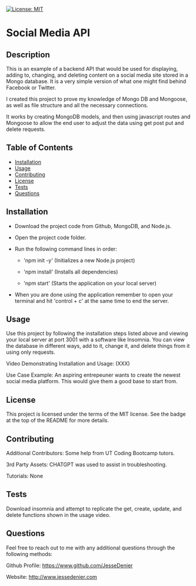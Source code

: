 [![License: MIT](https://img.shields.io/badge/License-MIT-yellow.svg)](https://opensource.org/licenses/MIT)

# Social Media API

## Description

This is an example of a backend API that would be used for displaying, adding to, changing, and deleting content on a social media site stored in a Mongo database. It is a very simple version of what one might find behind Facebook or Twitter.

I created this project to prove my knowledge of Mongo DB and Mongoose, as well as file structure and all the necessary connections.

It works by creating MongoDB models, and then using javascript routes and Mongoose to allow the end user to adjust the data using get post put and delete requests.

## Table of Contents

- [Installation](#installation)
- [Usage](#usage)
- [Contributing](#contributing)
- [License](#license)
- [Tests](#tests)
- [Questions](#questions)

## Installation

- Download the project code from Github, MongoDB, and Node.js.

- Open the project code folder.

- Run the following command lines in order:

  - 'npm init -y' (Initializes a new Node.js project)

  - 'npm install' (Installs all dependencies)

  - 'npm start' (Starts the application on your local server)

- When you are done using the application remember to open your terminal and hit 'control + c' at the same time to end the server.

## Usage

Use this project by following the installation steps listed above and viewing your local server at port 3001 with a software like Insomnia. You can view the database in different ways, add to it, change it, and delete things from it using only requests.

Video Demonstrating Installation and Usage: (XXX)

Use Case Example: An aspiring entrepeuner wants to create the newest social media platform. This would give them a good base to start from.

## License

This project is licensed under the terms of the MIT license. See the badge at the top of the README for more details.

## Contributing

Additional Contributors: Some help from UT Coding Bootcamp tutors.

3rd Party Assets: CHATGPT was used to assist in troubleshooting.

Tutorials: None

## Tests

Download insomnia and attempt to replicate the get, create, update, and delete functions shown in the usage video.

## Questions

Feel free to reach out to me with any additional questions through the following methods:

Github Profile: https://www.github.com/JesseDenier

Website: http://www.jessedenier.com

